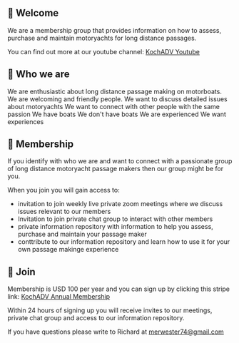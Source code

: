 ## 🚢 Welcome 
We are a membership group that provides information on how to assess, purchase and maintain motoryachts for long distance passages.

You can find out more at our youtube channel: [KochADV Youtube](https://www.youtube.com/kochadv)

## 🚢 Who we are
We are enthusiastic about long distance passage making on motorboats.
We are welcoming and friendly people.
We want to discuss detailed issues about motoryachts
We want to connect with other people with the same passion
We have boats
We don't have boats
We are experienced
We want experiences

## 🚢 Membership
If you identify with who we are and want to connect with a passionate group of long distance motoryacht passage makers then our group might be for you.

When you join you will gain access to:
- invitation to join weekly live private zoom meetings where we discuss issues relevant to our members
- Invitation to join private chat group to interact with other members
- private information repository with information to help you assess, purchase and maintain your passage maker
- conttribute to our information repository and learn how to use it for your own passage makinge experience


## 🚢 Join
Membership is USD 100 per year and you can sign up by clicking this stripe link: [KochADV Annual Membership](https://buy.stripe.com/bIY6qHcePaJkavS9AA)

Within 24 hours of signing up you will receive invites to our meetings, private chat group and access to our information repository.

If you have questions please write to Richard at merwester74@gmail.com [](mailto:merwester74@gmail.com)


